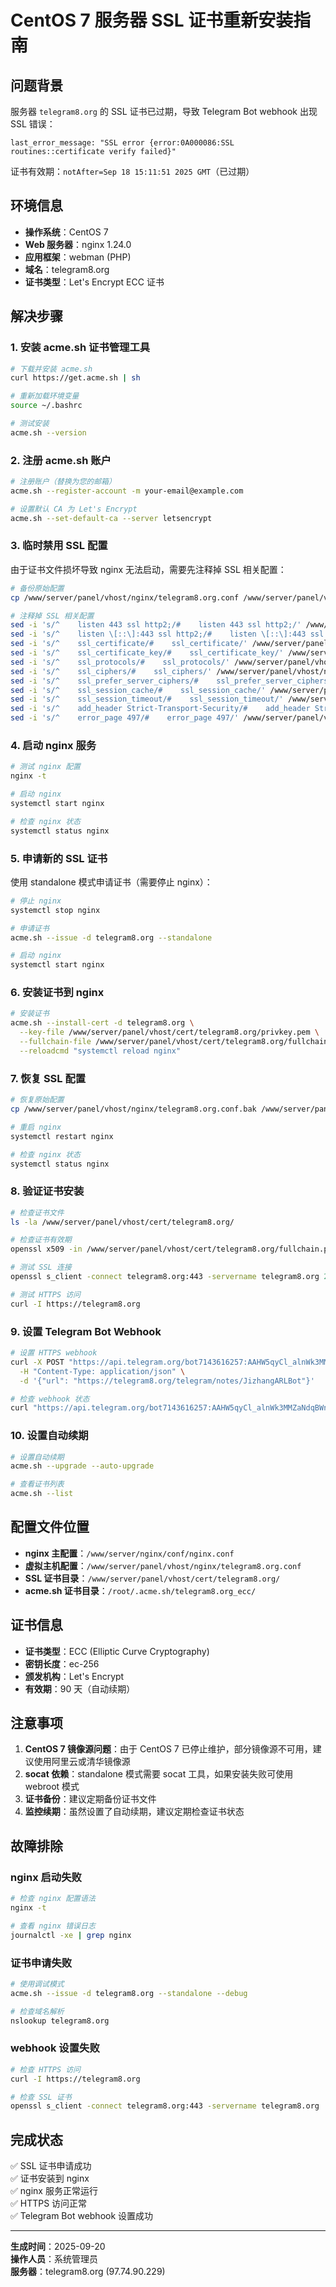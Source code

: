 
# CentOS 7 服务器 SSL 证书重新安装指南

## 问题背景

服务器 `telegram8.org` 的 SSL 证书已过期，导致 Telegram Bot webhook 出现 SSL 错误：
```
last_error_message: "SSL error {error:0A000086:SSL routines::certificate verify failed}"
```

证书有效期：`notAfter=Sep 18 15:11:51 2025 GMT`（已过期）

## 环境信息

- **操作系统**：CentOS 7
- **Web 服务器**：nginx 1.24.0
- **应用框架**：webman (PHP)
- **域名**：telegram8.org
- **证书类型**：Let's Encrypt ECC 证书

## 解决步骤

### 1. 安装 acme.sh 证书管理工具

```bash
# 下载并安装 acme.sh
curl https://get.acme.sh | sh

# 重新加载环境变量
source ~/.bashrc

# 测试安装
acme.sh --version
```

### 2. 注册 acme.sh 账户

```bash
# 注册账户（替换为您的邮箱）
acme.sh --register-account -m your-email@example.com

# 设置默认 CA 为 Let's Encrypt
acme.sh --set-default-ca --server letsencrypt
```

### 3. 临时禁用 SSL 配置

由于证书文件损坏导致 nginx 无法启动，需要先注释掉 SSL 相关配置：

```bash
# 备份原始配置
cp /www/server/panel/vhost/nginx/telegram8.org.conf /www/server/panel/vhost/nginx/telegram8.org.conf.bak

# 注释掉 SSL 相关配置
sed -i 's/^    listen 443 ssl http2;/#    listen 443 ssl http2;/' /www/server/panel/vhost/nginx/telegram8.org.conf
sed -i 's/^    listen \[::\]:443 ssl http2;/#    listen \[::\]:443 ssl http2;/' /www/server/panel/vhost/nginx/telegram8.org.conf
sed -i 's/^    ssl_certificate/#    ssl_certificate/' /www/server/panel/vhost/nginx/telegram8.org.conf
sed -i 's/^    ssl_certificate_key/#    ssl_certificate_key/' /www/server/panel/vhost/nginx/telegram8.org.conf
sed -i 's/^    ssl_protocols/#    ssl_protocols/' /www/server/panel/vhost/nginx/telegram8.org.conf
sed -i 's/^    ssl_ciphers/#    ssl_ciphers/' /www/server/panel/vhost/nginx/telegram8.org.conf
sed -i 's/^    ssl_prefer_server_ciphers/#    ssl_prefer_server_ciphers/' /www/server/panel/vhost/nginx/telegram8.org.conf
sed -i 's/^    ssl_session_cache/#    ssl_session_cache/' /www/server/panel/vhost/nginx/telegram8.org.conf
sed -i 's/^    ssl_session_timeout/#    ssl_session_timeout/' /www/server/panel/vhost/nginx/telegram8.org.conf
sed -i 's/^    add_header Strict-Transport-Security/#    add_header Strict-Transport-Security/' /www/server/panel/vhost/nginx/telegram8.org.conf
sed -i 's/^    error_page 497/#    error_page 497/' /www/server/panel/vhost/nginx/telegram8.org.conf
```

### 4. 启动 nginx 服务

```bash
# 测试 nginx 配置
nginx -t

# 启动 nginx
systemctl start nginx

# 检查 nginx 状态
systemctl status nginx
```

### 5. 申请新的 SSL 证书

使用 standalone 模式申请证书（需要停止 nginx）：

```bash
# 停止 nginx
systemctl stop nginx

# 申请证书
acme.sh --issue -d telegram8.org --standalone

# 启动 nginx
systemctl start nginx
```

### 6. 安装证书到 nginx

```bash
# 安装证书
acme.sh --install-cert -d telegram8.org \
  --key-file /www/server/panel/vhost/cert/telegram8.org/privkey.pem \
  --fullchain-file /www/server/panel/vhost/cert/telegram8.org/fullchain.pem \
  --reloadcmd "systemctl reload nginx"
```

### 7. 恢复 SSL 配置

```bash
# 恢复原始配置
cp /www/server/panel/vhost/nginx/telegram8.org.conf.bak /www/server/panel/vhost/nginx/telegram8.org.conf

# 重启 nginx
systemctl restart nginx

# 检查 nginx 状态
systemctl status nginx
```

### 8. 验证证书安装

```bash
# 检查证书文件
ls -la /www/server/panel/vhost/cert/telegram8.org/

# 检查证书有效期
openssl x509 -in /www/server/panel/vhost/cert/telegram8.org/fullchain.pem -noout -dates

# 测试 SSL 连接
openssl s_client -connect telegram8.org:443 -servername telegram8.org 2>/dev/null | openssl x509 -noout -dates

# 测试 HTTPS 访问
curl -I https://telegram8.org
```

### 9. 设置 Telegram Bot Webhook

```bash
# 设置 HTTPS webhook
curl -X POST "https://api.telegram.org/bot7143616257:AAHW5qyCl_alnWk3MMZaNdqBWnp3inzQVho/setWebhook" \
  -H "Content-Type: application/json" \
  -d '{"url": "https://telegram8.org/telegram/notes/JizhangARLBot"}'

# 检查 webhook 状态
curl "https://api.telegram.org/bot7143616257:AAHW5qyCl_alnWk3MMZaNdqBWnp3inzQVho/getWebhookInfo"
```

### 10. 设置自动续期

```bash
# 设置自动续期
acme.sh --upgrade --auto-upgrade

# 查看证书列表
acme.sh --list
```

## 配置文件位置

- **nginx 主配置**：`/www/server/nginx/conf/nginx.conf`
- **虚拟主机配置**：`/www/server/panel/vhost/nginx/telegram8.org.conf`
- **SSL 证书目录**：`/www/server/panel/vhost/cert/telegram8.org/`
- **acme.sh 证书目录**：`/root/.acme.sh/telegram8.org_ecc/`

## 证书信息

- **证书类型**：ECC (Elliptic Curve Cryptography)
- **密钥长度**：ec-256
- **颁发机构**：Let's Encrypt
- **有效期**：90 天（自动续期）

## 注意事项

1. **CentOS 7 镜像源问题**：由于 CentOS 7 已停止维护，部分镜像源不可用，建议使用阿里云或清华镜像源
2. **socat 依赖**：standalone 模式需要 socat 工具，如果安装失败可使用 webroot 模式
3. **证书备份**：建议定期备份证书文件
4. **监控续期**：虽然设置了自动续期，建议定期检查证书状态

## 故障排除

### nginx 启动失败
```bash
# 检查 nginx 配置语法
nginx -t

# 查看 nginx 错误日志
journalctl -xe | grep nginx
```

### 证书申请失败
```bash
# 使用调试模式
acme.sh --issue -d telegram8.org --standalone --debug

# 检查域名解析
nslookup telegram8.org
```

### webhook 设置失败
```bash
# 检查 HTTPS 访问
curl -I https://telegram8.org

# 检查 SSL 证书
openssl s_client -connect telegram8.org:443 -servername telegram8.org
```

## 完成状态

✅ SSL 证书申请成功  
✅ 证书安装到 nginx  
✅ nginx 服务正常运行  
✅ HTTPS 访问正常  
✅ Telegram Bot webhook 设置成功  

---

**生成时间**：2025-09-20  
**操作人员**：系统管理员  
**服务器**：telegram8.org (97.74.90.229)